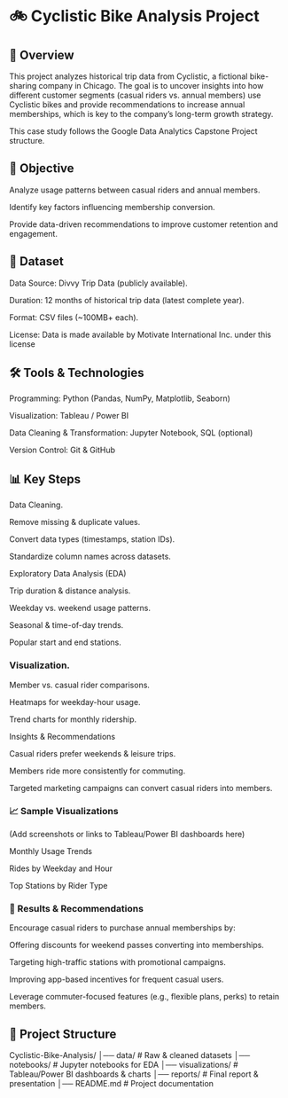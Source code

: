 # 🚲 Cyclistic Bike Analysis Project

## 📌 Overview

This project analyzes historical trip data from Cyclistic, a fictional bike-sharing company in Chicago. The goal is to uncover insights into how different customer segments (casual riders vs. annual members) use Cyclistic bikes and provide recommendations to increase annual memberships, which is key to the company’s long-term growth strategy.

This case study follows the Google Data Analytics Capstone Project structure.


## 🎯 Objective
Analyze usage patterns between casual riders and annual members.

Identify key factors influencing membership conversion.

Provide data-driven recommendations to improve customer retention and engagement.

## 📂 Dataset

Data Source: Divvy Trip Data
 (publicly available).

Duration: 12 months of historical trip data (latest complete year).

Format: CSV files (~100MB+ each).

License: Data is made available by Motivate International Inc. under this license

## 🛠️ Tools & Technologies

Programming: Python (Pandas, NumPy, Matplotlib, Seaborn)

Visualization: Tableau / Power BI

Data Cleaning & Transformation: Jupyter Notebook, SQL (optional)

Version Control: Git & GitHub


## 📊 Key Steps

Data Cleaning.

Remove missing & duplicate values.

Convert data types (timestamps, station IDs).

Standardize column names across datasets.

Exploratory Data Analysis (EDA)

Trip duration & distance analysis.

Weekday vs. weekend usage patterns.

Seasonal & time-of-day trends.

Popular start and end stations.

### Visualization.

Member vs. casual rider comparisons.

Heatmaps for weekday-hour usage.

Trend charts for monthly ridership.

Insights & Recommendations

Casual riders prefer weekends & leisure trips.

Members ride more consistently for commuting.

Targeted marketing campaigns can convert casual riders into members.

### 📈 Sample Visualizations

(Add screenshots or links to Tableau/Power BI dashboards here)

Monthly Usage Trends

Rides by Weekday and Hour

Top Stations by Rider Type


### 🚀 Results & Recommendations

Encourage casual riders to purchase annual memberships by:

Offering discounts for weekend passes converting into memberships.

Targeting high-traffic stations with promotional campaigns.

Improving app-based incentives for frequent casual users.

Leverage commuter-focused features (e.g., flexible plans, perks) to retain members.



## 📑 Project Structure
Cyclistic-Bike-Analysis/
│── data/              # Raw & cleaned datasets
│── notebooks/         # Jupyter notebooks for EDA
│── visualizations/    # Tableau/Power BI dashboards & charts
│── reports/           # Final report & presentation
│── README.md          # Project documentation
